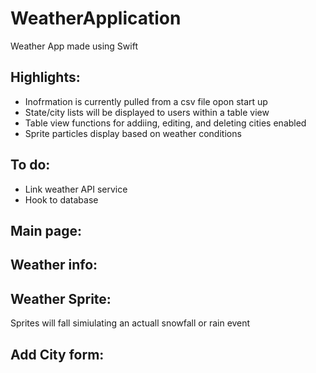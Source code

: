 # WeatherApplication
Weather App made using Swift

## Highlights:
- Inofrmation is currently pulled from a csv file opon start up
- State/city lists will be displayed to users within a table view
- Table view functions for addiing, editing, and deleting cities enabled
- Sprite particles display based on weather conditions

## To do:
- Link weather API service
- Hook to database

## Main page:


## Weather info: 

## Weather Sprite:
Sprites will fall simiulating an actuall snowfall or rain event

## Add City form:
